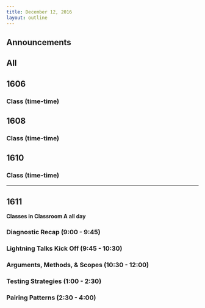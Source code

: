 ```yaml
---
title: December 12, 2016
layout: outline
---
```



## Announcements


## All

## 1606

### Class (time-time)

## 1608

### Class (time-time)

## 1610

### Class (time-time)
***

## 1611

__Classes in Classroom A all day__

### Diagnostic Recap (9:00 - 9:45)

### Lightning Talks Kick Off (9:45 - 10:30)

### Arguments, Methods, & Scopes (10:30 - 12:00)

### Testing Strategies (1:00 - 2:30)

### Pairing Patterns (2:30 - 4:00)
